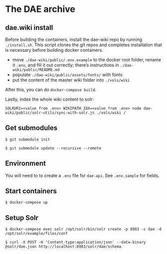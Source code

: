 # The DAE archive

## dae.wiki install

Before building the containers, install the dae-wiki repo by running `./install.sh`. This script clones the git repos and completes installation that is necessary before building docker containers. 

- move `./dae-wiki/public/.env.example` to the docker root folder, rename it `.env`, and fill it out correctly; there’s instructions in `./dae-wiki/public/README.md`
- populate `./dae-wiki/public/assets/fonts/` with fonts
- put the content of the master wiki folder into `./vols/wiki`

After this, you can do `docker-compose build`.

Lastly, index the whole wiki content to solr:

```
SOLRURI=<value from .env> WIKIPATH_IDX=<value from .env> node dae-wiki/public/solr-utils/sync-with-solr.js ./vols/wiki /
```

## Get submodules

    $ git submodule init

    $ git submodule update --recursive --remote

## Environment

You will need to to create a `.env` file for `dae-api`.  See `.env.sample` for fields.

## Start containers

    $ docker-compose up

## Setup Solr

    $ docker-compose exec solr /opt/solr/bin/solr create -p 8983 -c dae -d /opt/solr/example/files/conf

    $ curl -X POST -H 'Content-type:application/json' --data-binary @solr/dae.json http://localhost:8983/solr/dae/schema

